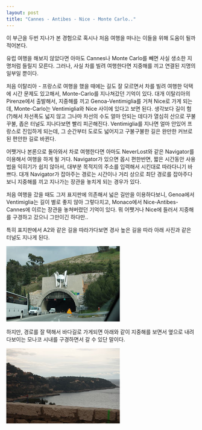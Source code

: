```yaml
---
layout: post
title: "Cannes - Antibes - Nice - Monte Carlo.."
---
```


이 부근을 두번 지나가 본 경험으로 혹시나 처음 여행을 떠나는 이들을 위해 도움이 될까 적어본다.

유럽 여행을 해보지 않았다면 아마도 Cannes나 Monte Carlo를 빼면 사실 생소한 지명처럼 들릴지 모른다. 그러나, 사실 차를 빌려 여행한다면 지중해를 끼고 연결된 지명의 일부일 뿐이다.

처음 이탈리아 - 프랑스로 여행을 했을 때에는 길도 잘 모르면서 차를 빌려 여행한 덕택에 시간 문제도 있고해서, Monte-Carlo를 지나쳐갔던 기억이 있다. 대개 이탈리아의 Pirenze에서 출발해서, 지중해를 끼고 Genoa-Ventimiglia를 거쳐 Nice로 가게 되는데, Monte-Carlo는 Ventimiglia와 Nice 사이에 있다고 보면 된다. 생각보다 길이 험(?)해서 차선폭도 넓지 않고 그나마 차선의 수도 얼마 안되는 데다가 열심히 산으로 꾸불 꾸불, 좁은 터널도 지나다보면 빨리 피곤해진다. Ventimiglia를 지나면 얼마 안있어 프랑스로 진입하게 되는데, 그 순간부터 도로도 넓어지고 구불구불한 길은 완만한 커브로 된 편안한 길로 바뀐다.

어쨋거나 본론으로 돌아와서 차로 여행한다면 아마도 NeverLost와 같은 Navigator를 이용해서 여행을 하게 될 거다. Navigator가 있으면 몹시 편한반면, 짧은 시간동안 사용법을 익히기가 쉽지 않아서, 대부분 목적지의 주소를 입력해서 시킨대로 따라다니기 바쁘다. 대개 Navigator가 잡아주는 경로는 시간이나 거리 상으로 최단 경로를 잡아주다보니 지중해를 끼고 지나가는 장관을 놓치게 되는 경우가 있다.

처음 여행을 갔을 때도 그저 표지판에 의존해서 넓은 길만을 이용하다보니, Genoa에서 Ventimiglia는 길이 별로 좋지 않아 그렇다치고, Monaco에서 Nice-Antibes-Cannes에 이르는 장관을 놓쳐버렸던 기억이 있다. 뭐 어쨋거나 Nice에 들러서 지중해를 구경하고 갔으니 그만이긴 하다만..

특히 표지판에서 A2와 같은 길을 따라가다보면 경사 높은 길을 따라 아래 사진과 같은 터널도 지나게 된다.

![image](/assets/images/3b58ca0ae69c2344575041b94b8b3409.jpg)

하지만, 경로를 잘 택해서 바다길로 가게되면 아래와 같이 지중해를 보면서 옆으로 내려다보이는 모나코 시내를 구경하면서 갈 수 있단 말이다.



![image](/assets/images/a1d914e84ef7d1970042f09b06540839.jpg)











